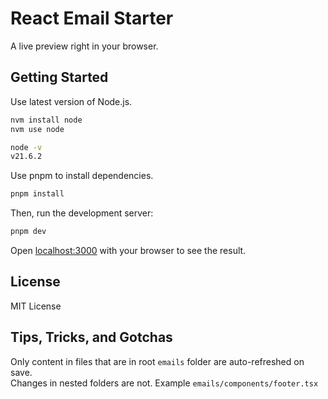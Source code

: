 # React Email Starter

A live preview right in your browser.

## Getting Started

Use latest version of Node.js.

```sh
nvm install node
nvm use node

node -v
v21.6.2
```

Use pnpm to install dependencies.

```sh
pnpm install
```

Then, run the development server:

```sh
pnpm dev
```

Open [localhost:3000](http://localhost:3000) with your browser to see the result.

## License

MIT License

## Tips, Tricks, and Gotchas

Only content in files that are in root `emails` folder are auto-refreshed on save. <br/>
Changes in nested folders are not. Example `emails/components/footer.tsx`
